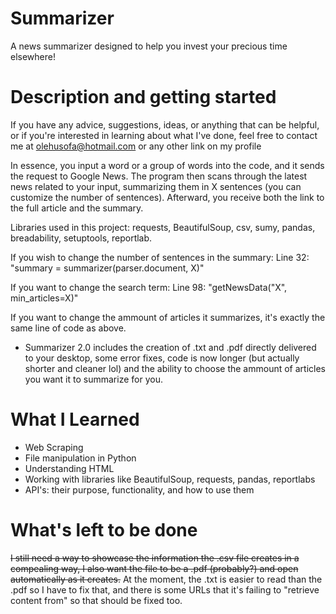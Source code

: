 # Summarizer
A news summarizer designed to help you invest your precious time elsewhere!

# Description and getting started
If you have any advice, suggestions, ideas, or anything that can be helpful, or if you're interested in learning about what I've done, feel free to contact me at olehusofa@hotmail.com or any other link on my profile

In essence, you input a word or a group of words into the code, and it sends the request to Google News. The program then scans through the latest news related to your input, summarizing them in X sentences (you can customize the number of sentences). Afterward, you receive both the link to the full article and the summary.

Libraries used in this project: requests, BeautifulSoup, csv, sumy, pandas, breadability, setuptools, reportlab.

If you wish to change the number of sentences in the summary:
Line 32: "summary = summarizer(parser.document, X)"

If you want to change the search term:
Line 98: "getNewsData("X", min_articles=X)"

If you want to change the ammount of articles it summarizes, it's exactly the same line of code as above.

* Summarizer 2.0 includes the creation of .txt and .pdf directly delivered to your desktop, some error fixes, code is now longer (but actually shorter and cleaner lol) and the ability to choose the ammount of articles you want it to summarize for you.

# What I Learned

- Web Scraping
- File manipulation in Python
- Understanding HTML
- Working with libraries like BeautifulSoup, requests, pandas, reportlabs
- API's: their purpose, functionality, and how to use them

# What's left to be done

~~I still need a way to showcase the information the .csv file creates in a compealing way, I also want the file to be a .pdf (probably?) and open automatically as it creates.~~
At the moment, the .txt is easier to read than the .pdf so I have to fix that, and there is some URLs that it's failing to "retrieve content from" so that should be fixed too.
